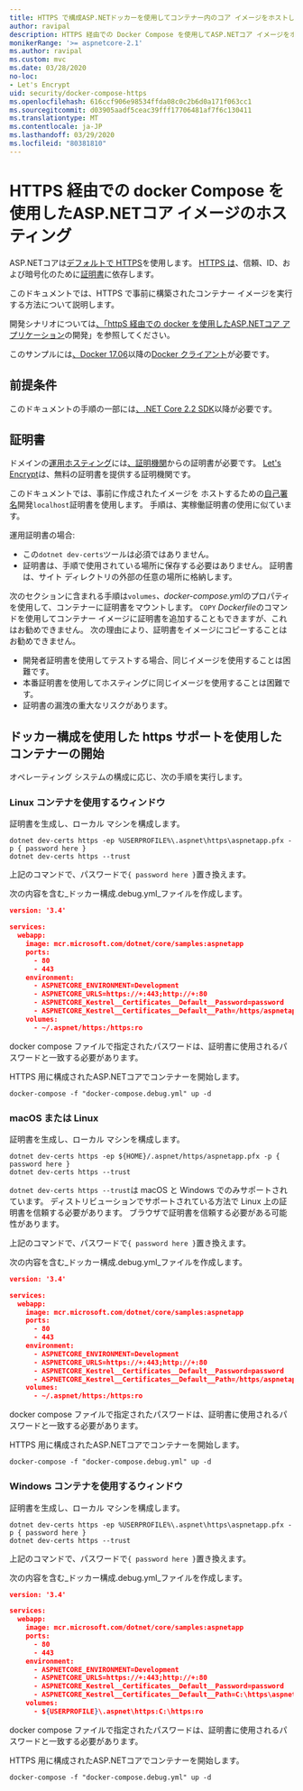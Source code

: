 ```yaml
---
title: HTTPS で構成ASP.NETドッカーを使用してコンテナー内のコア イメージをホストします。
author: ravipal
description: HTTPS 経由での Docker Compose を使用してASP.NETコア イメージをホストする方法を学びます
monikerRange: '>= aspnetcore-2.1'
ms.author: ravipal
ms.custom: mvc
ms.date: 03/28/2020
no-loc:
- Let's Encrypt
uid: security/docker-compose-https
ms.openlocfilehash: 616ccf906e98534ffda08c0c2b6d0a171f063cc1
ms.sourcegitcommit: d03905aadf5ceac39fff17706481af7f6c130411
ms.translationtype: MT
ms.contentlocale: ja-JP
ms.lasthandoff: 03/29/2020
ms.locfileid: "80381810"
---
```

# <a name="hosting-aspnet-core-images-with-docker-compose-over-https"></a>HTTPS 経由での docker Compose を使用したASP.NETコア イメージのホスティング


ASP.NETコアは[デフォルトで HTTPS](/aspnet/core/security/enforcing-ssl)を使用します。 [HTTPS は](https://en.wikipedia.org/wiki/HTTPS)、信頼、ID、および暗号化のために[証明書](https://en.wikipedia.org/wiki/Public_key_certificate)に依存します。

このドキュメントでは、HTTPS で事前に構築されたコンテナー イメージを実行する方法について説明します。

開発シナリオについては[、「httpS 経由での docker を使用したASP.NETコア アプリケーション](https://github.com/dotnet/dotnet-docker/blob/master/samples/run-aspnetcore-https-development.md)の開発」を参照してください。

このサンプルには[、Docker 17.06](https://docs.docker.com/release-notes/docker-ce)以降の[Docker クライアント](https://www.docker.com/products/docker)が必要です。

## <a name="prerequisites"></a>前提条件

このドキュメントの手順の一部には[、.NET Core 2.2 SDK](https://dotnet.microsoft.com/download)以降が必要です。

## <a name="certificates"></a>証明書

ドメインの[運用ホスティング](https://blogs.msdn.microsoft.com/webdev/2017/11/29/configuring-https-in-asp-net-core-across-different-platforms/)には[、証明機関](https://wikipedia.org/wiki/Certificate_authority)からの証明書が必要です。 [Let's Encrypt](https://letsencrypt.org/)は、無料の証明書を提供する証明機関です。

このドキュメントでは、事前に作成されたイメージを ホストするための[自己署名](https://wikipedia.org/wiki/Self-signed_certificate)開発`localhost`証明書を使用します。 手順は、実稼働証明書の使用に似ています。

運用証明書の場合:

* この`dotnet dev-certs`ツールは必須ではありません。
* 証明書は、手順で使用されている場所に保存する必要はありません。 証明書は、サイト ディレクトリの外部の任意の場所に格納します。

次のセクションに含まれる手順は`volumes`*、docker-compose.yml*のプロパティを使用して、コンテナーに証明書をマウントします。 `COPY` *Dockerfile*のコマンドを使用してコンテナー イメージに証明書を追加することもできますが、これはお勧めできません。 次の理由により、証明書をイメージにコピーすることはお勧めできません。

* 開発者証明書を使用してテストする場合、同じイメージを使用することは困難です。
* 本番証明書を使用してホスティングに同じイメージを使用することは困難です。
* 証明書の漏洩の重大なリスクがあります。

## <a name="starting-a-container-with-https-support-using-docker-compose"></a>ドッカー構成を使用した https サポートを使用したコンテナーの開始

オペレーティング システムの構成に応じ、次の手順を実行します。

### <a name="windows-using-linux-containers"></a>Linux コンテナを使用するウィンドウ

証明書を生成し、ローカル マシンを構成します。

```dotnetcli
dotnet dev-certs https -ep %USERPROFILE%\.aspnet\https\aspnetapp.pfx -p { password here }
dotnet dev-certs https --trust
```

上記のコマンドで、パスワードで`{ password here }`置き換えます。

次の内容を含む_ドッカー構成.debug.yml_ファイルを作成します。

```json
version: '3.4'

services:
  webapp:
    image: mcr.microsoft.com/dotnet/core/samples:aspnetapp
    ports:
      - 80
      - 443
    environment:
      - ASPNETCORE_ENVIRONMENT=Development
      - ASPNETCORE_URLS=https://+:443;http://+:80
      - ASPNETCORE_Kestrel__Certificates__Default__Password=password
      - ASPNETCORE_Kestrel__Certificates__Default__Path=/https/aspnetapp.pfx
    volumes:
      - ~/.aspnet/https:/https:ro
```
docker compose ファイルで指定されたパスワードは、証明書に使用されるパスワードと一致する必要があります。

HTTPS 用に構成されたASP.NETコアでコンテナーを開始します。

```console
docker-compose -f "docker-compose.debug.yml" up -d
```

### <a name="macos-or-linux"></a>macOS または Linux

証明書を生成し、ローカル マシンを構成します。

```dotnetcli
dotnet dev-certs https -ep ${HOME}/.aspnet/https/aspnetapp.pfx -p { password here }
dotnet dev-certs https --trust
```

`dotnet dev-certs https --trust`は macOS と Windows でのみサポートされています。 ディストリビューションでサポートされている方法で Linux 上の証明書を信頼する必要があります。 ブラウザで証明書を信頼する必要がある可能性があります。

上記のコマンドで、パスワードで`{ password here }`置き換えます。

次の内容を含む_ドッカー構成.debug.yml_ファイルを作成します。

```json
version: '3.4'

services:
  webapp:
    image: mcr.microsoft.com/dotnet/core/samples:aspnetapp
    ports:
      - 80
      - 443
    environment:
      - ASPNETCORE_ENVIRONMENT=Development
      - ASPNETCORE_URLS=https://+:443;http://+:80
      - ASPNETCORE_Kestrel__Certificates__Default__Password=password
      - ASPNETCORE_Kestrel__Certificates__Default__Path=/https/aspnetapp.pfx
    volumes:
      - ~/.aspnet/https:/https:ro
```
docker compose ファイルで指定されたパスワードは、証明書に使用されるパスワードと一致する必要があります。

HTTPS 用に構成されたASP.NETコアでコンテナーを開始します。

```console
docker-compose -f "docker-compose.debug.yml" up -d
```

### <a name="windows-using-windows-containers"></a>Windows コンテナを使用するウィンドウ

証明書を生成し、ローカル マシンを構成します。

```dotnetcli
dotnet dev-certs https -ep %USERPROFILE%\.aspnet\https\aspnetapp.pfx -p { password here }
dotnet dev-certs https --trust
```

上記のコマンドで、パスワードで`{ password here }`置き換えます。

次の内容を含む_ドッカー構成.debug.yml_ファイルを作成します。

```json
version: '3.4'

services:
  webapp:
    image: mcr.microsoft.com/dotnet/core/samples:aspnetapp
    ports:
      - 80
      - 443
    environment:
      - ASPNETCORE_ENVIRONMENT=Development
      - ASPNETCORE_URLS=https://+:443;http://+:80
      - ASPNETCORE_Kestrel__Certificates__Default__Password=password
      - ASPNETCORE_Kestrel__Certificates__Default__Path=C:\https\aspnetapp.pfx
    volumes:
      - ${USERPROFILE}\.aspnet\https:C:\https:ro
```
docker compose ファイルで指定されたパスワードは、証明書に使用されるパスワードと一致する必要があります。

HTTPS 用に構成されたASP.NETコアでコンテナーを開始します。

```console
docker-compose -f "docker-compose.debug.yml" up -d
```
